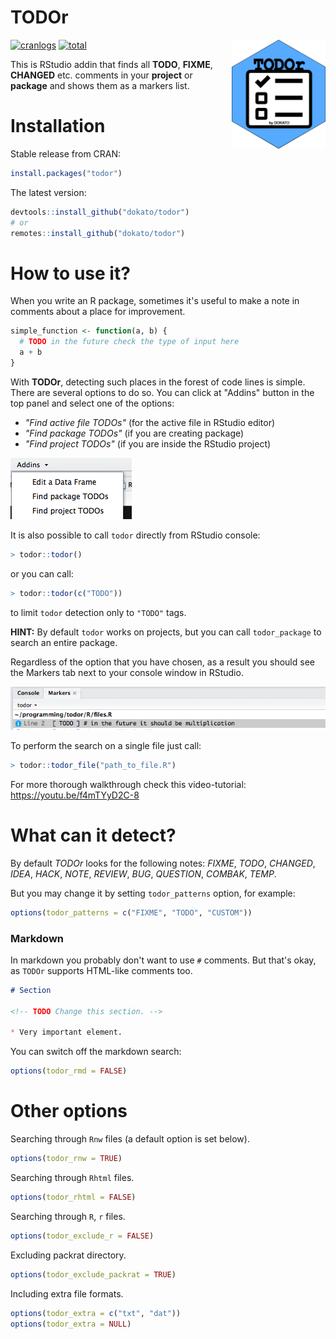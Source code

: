 # TODOr

<img src="images/hexstick.png" align="right" alt="" width="150" />

[![cranlogs](https://cranlogs.r-pkg.org/badges/todor)](https://CRAN.R-project.org/package=todor)
[![total](https://cranlogs.r-pkg.org/badges/grand-total/todor)](https://CRAN.R-project.org/package=todor)


This is RStudio addin that finds all **TODO**, **FIXME**, **CHANGED** etc. comments in your **project** or **package** and shows them as a markers list.

# Installation

Stable release from CRAN:

```r
install.packages("todor")
```

The latest version:

```r
devtools::install_github("dokato/todor")
# or
remotes::install_github("dokato/todor")
```


# How to use it?

When you write an R package, sometimes it's useful to make a note in comments about a place for improvement.

```r
simple_function <- function(a, b) {
  # TODO in the future check the type of input here
  a + b
}
```

With **TODOr**, detecting such places in the forest of code lines is simple. There are several options to do so. You can click at "Addins" button in the top panel and select one of the options:

- *"Find active file TODOs"* (for the active file in RStudio editor)
- *"Find package TODOs"* (if you are creating package)
- *"Find project TODOs"* (if you are inside the RStudio project)

![Addins panel](images/pic1.png)

It is also possible to call `todor` directly from RStudio console:

```r
> todor::todor()
```

or you can call:

```r
> todor::todor(c("TODO"))
```

to limit `todor` detection only to `"TODO"` tags.

**HINT:** By default `todor` works on projects, but you can call `todor_package` to search an entire package.

Regardless of the option that you have chosen, as a result you should see the Markers tab next to your console window in RStudio.

![TODO Markers](images/pic2.png)

To perform the search on a single file just call:

```r
> todor::todor_file("path_to_file.R")
```

For more thorough walkthrough check this video-tutorial: https://youtu.be/f4mTYyD2C-8

# What can it detect?

By default *TODOr* looks for the following notes: _FIXME_, _TODO_, _CHANGED_, _IDEA_, _HACK_, _NOTE_, _REVIEW_, _BUG_, _QUESTION_, _COMBAK_, _TEMP_.

But you may change it by setting `todor_patterns` option, for example:

```r
options(todor_patterns = c("FIXME", "TODO", "CUSTOM"))
```

### Markdown

In markdown you probably don't want to use `#` comments. But that's okay, as `TODOr` supports HTML-like comments too.

```md
# Section

<!-- TODO Change this section. -->

* Very important element.
```

You can switch off the markdown search:

```r
options(todor_rmd = FALSE)
```

# Other options

Searching through `Rnw` files (a default option is set below).

```r
options(todor_rnw = TRUE)
```

Searching through `Rhtml` files.

```r
options(todor_rhtml = FALSE)
```

Searching through `R`, `r` files.

```r
options(todor_exclude_r = FALSE)
```

Excluding packrat directory.

```r
options(todor_exclude_packrat = TRUE)
```

Including extra file formats.

```r
options(todor_extra = c("txt", "dat"))
options(todor_extra = NULL)
```

